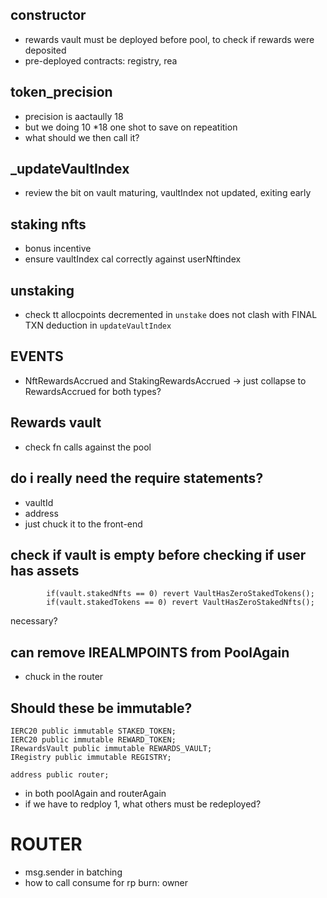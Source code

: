 ## constructor

- rewards vault must be deployed before pool, to check if rewards were deposited
- pre-deployed contracts: registry, rea


## token_precision

- precision is aactaully 18
- but we doing 10 *18 one shot to save on repeatition
- what should we then call it?

## _updateVaultIndex

- review the bit on vault maturing, vaultIndex not updated, exiting early 

## staking nfts

- bonus incentive
- ensure vaultIndex cal correctly against userNftindex


## unstaking

- check tt allocpoints decremented in `unstake` does not clash with FINAL TXN deduction in `updateVaultIndex`


## EVENTS

- NftRewardsAccrued and StakingRewardsAccrued -> just collapse to RewardsAccrued for both types?


## Rewards vault

- check fn calls against the pool


## do i really need the require statements?
- vaultId 
- address 
- just chuck it to the front-end


## check if vault is empty before checking if user has assets
```
        if(vault.stakedNfts == 0) revert VaultHasZeroStakedTokens();
        if(vault.stakedTokens == 0) revert VaultHasZeroStakedNfts();
```
 necessary?


## can remove IREALMPOINTS from PoolAgain
- chuck in the router


## Should these be immutable?
    IERC20 public immutable STAKED_TOKEN;  
    IERC20 public immutable REWARD_TOKEN;
    IRewardsVault public immutable REWARDS_VAULT;
    IRegistry public immutable REGISTRY;

    address public router;

- in both poolAgain and routerAgain
- if we have to redploy 1, what others must be redeployed?

# ROUTER

- msg.sender in batching
- how to call consume for rp burn: owner
